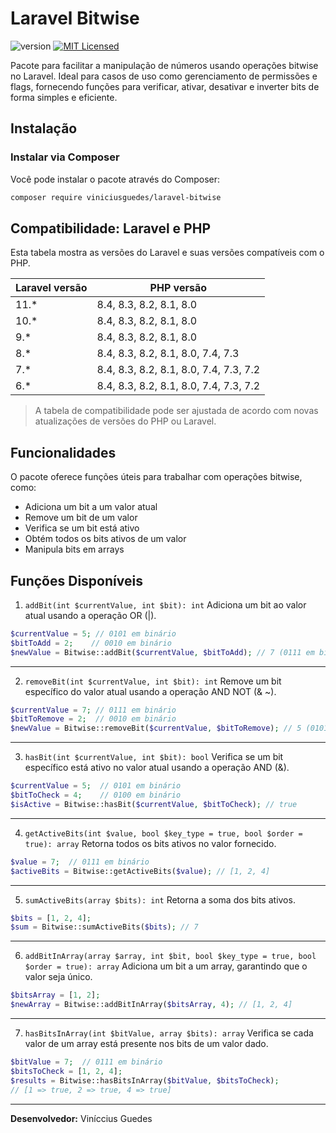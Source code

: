 # Laravel Bitwise

![version](https://img.shields.io/badge/Version-1.0-blue?style=flat-square)
[![MIT Licensed](https://img.shields.io/badge/license-MIT-brightgreen.svg?style=flat-square)](LICENSE.md)

Pacote para facilitar a manipulação de números usando operações bitwise no Laravel. Ideal para casos de uso como gerenciamento de permissões e flags, fornecendo funções para verificar, ativar, desativar e inverter bits de forma simples e eficiente.

## Instalação

### Instalar via Composer

Você pode instalar o pacote através do Composer:

```bash
composer require viniciusguedes/laravel-bitwise
```

## Compatibilidade: Laravel e PHP

Esta tabela mostra as versões do Laravel e suas versões compatíveis com o PHP.

| Laravel versão | PHP versão   |
|----------------|------------------------|
| 11.*           | 8.4, 8.3, 8.2, 8.1, 8.0 |
| 10.*           | 8.4, 8.3, 8.2, 8.1, 8.0 |
| 9.*            | 8.4, 8.3, 8.2, 8.1, 8.0 |
| 8.*            | 8.4, 8.3, 8.2, 8.1, 8.0, 7.4, 7.3 |
| 7.*            | 8.4, 8.3, 8.2, 8.1, 8.0, 7.4, 7.3, 7.2 |
| 6.*            | 8.4, 8.3, 8.2, 8.1, 8.0, 7.4, 7.3, 7.2 |

> A tabela de compatibilidade pode ser ajustada de acordo com novas atualizações de versões do PHP ou Laravel.

## Funcionalidades
O pacote oferece funções úteis para trabalhar com operações bitwise, como:

- Adiciona um bit a um valor atual
- Remove um bit de um valor
- Verifica se um bit está ativo
- Obtém todos os bits ativos de um valor
- Manipula bits em arrays

## Funções Disponíveis

1. `addBit(int $currentValue, int $bit): int`
Adiciona um bit ao valor atual usando a operação OR (|).

```php
$currentValue = 5; // 0101 em binário
$bitToAdd = 2;    // 0010 em binário
$newValue = Bitwise::addBit($currentValue, $bitToAdd); // 7 (0111 em binário)
```

___

2. `removeBit(int $currentValue, int $bit): int`
Remove um bit específico do valor atual usando a operação AND NOT (& ~).

```php
$currentValue = 7; // 0111 em binário
$bitToRemove = 2;  // 0010 em binário
$newValue = Bitwise::removeBit($currentValue, $bitToRemove); // 5 (0101 em binário)
```
___

3. `hasBit(int $currentValue, int $bit): bool`
Verifica se um bit específico está ativo no valor atual usando a operação AND (&).

```php
$currentValue = 5;  // 0101 em binário
$bitToCheck = 4;    // 0100 em binário
$isActive = Bitwise::hasBit($currentValue, $bitToCheck); // true
```

___

4. `getActiveBits(int $value, bool $key_type = true, bool $order = true): array`
Retorna todos os bits ativos no valor fornecido.

```php
$value = 7;  // 0111 em binário
$activeBits = Bitwise::getActiveBits($value); // [1, 2, 4]
```

___

5. `sumActiveBits(array $bits): int`
Retorna a soma dos bits ativos.

```php
$bits = [1, 2, 4];
$sum = Bitwise::sumActiveBits($bits); // 7
```

___

6. `addBitInArray(array $array, int $bit, bool $key_type = true, bool $order = true): array`
Adiciona um bit a um array, garantindo que o valor seja único.

```php
$bitsArray = [1, 2];
$newArray = Bitwise::addBitInArray($bitsArray, 4); // [1, 2, 4]
```

___

7. `hasBitsInArray(int $bitValue, array $bits): array`
Verifica se cada valor de um array está presente nos bits de um valor dado.

```php
$bitValue = 7;  // 0111 em binário
$bitsToCheck = [1, 2, 4];
$results = Bitwise::hasBitsInArray($bitValue, $bitsToCheck);
// [1 => true, 2 => true, 4 => true]
```

___ 
**Desenvolvedor:** Viníccius Guedes
